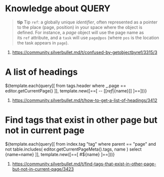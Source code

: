 
# Knowledge about QUERY

> **tip** Tip
> `ref`: a globally unique *identifier*, often represented as a pointer to the place (page, position) in your space where the object is defined. For instance, a *page* object will use the page name as its `ref` attribute, and a `task` will use `page@pos` (where `pos` is the location the task appears in `page`).

1. https://community.silverbullet.md/t/confused-by-getobjectbyref/3315/3


# A list of headings

${template.each(query[[
  from tags.header
  where _.page == editor.getCurrentPage()
]], template.new([==[
-- [[${ref}|${name}]]
]==]))}

1. https://community.silverbullet.md/t/how-to-get-a-list-of-headings/3412

# Find tags that exist in other page but not in current page

${template.each(query[[
  from index.tag "tag" 
  where parent == "page" 
    and not table.includes(
      editor.getCurrentPageMeta().tags, 
      name
    )
  select {name=name}
]], template.new([==[
#${name}
]==]))}

1. https://community.silverbullet.md/t/find-tags-that-exist-in-other-page-but-not-in-current-page/3423